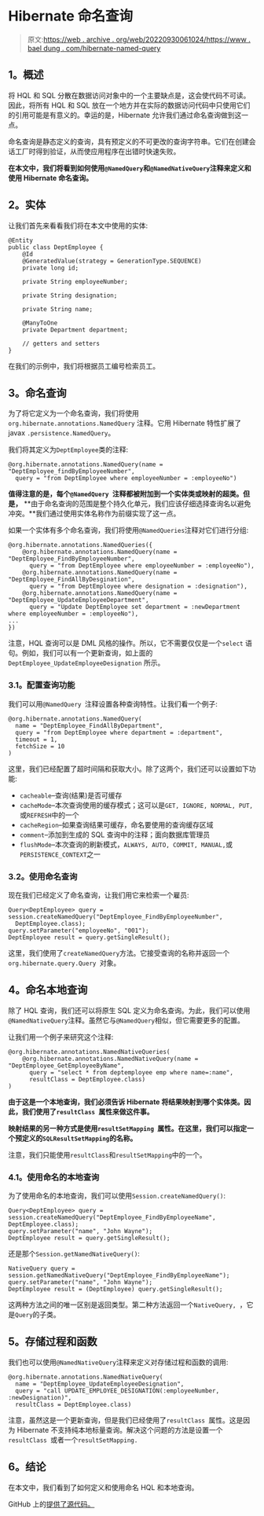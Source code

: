 # Hibernate 命名查询

> 原文:[https://web . archive . org/web/20220930061024/https://www . bael dung . com/hibernate-named-query](https://web.archive.org/web/20220930061024/https://www.baeldung.com/hibernate-named-query)

## **1。概述**

将 HQL 和 SQL 分散在数据访问对象中的一个主要缺点是，这会使代码不可读。因此，将所有 HQL 和 SQL 放在一个地方并在实际的数据访问代码中只使用它们的引用可能是有意义的。幸运的是，Hibernate 允许我们通过命名查询做到这一点。

命名查询是静态定义的查询，具有预定义的不可更改的查询字符串。它们在创建会话工厂时得到验证，从而使应用程序在出错时快速失败。

**在本文中，我们将看到如何使用`@NamedQuery`和`@NamedNativeQuery`注释来定义和使用 Hibernate 命名查询。**

## **2。实体**

让我们首先来看看我们将在本文中使用的实体:

```
@Entity
public class DeptEmployee {
    @Id
    @GeneratedValue(strategy = GenerationType.SEQUENCE)
    private long id;

    private String employeeNumber;

    private String designation;

    private String name;

    @ManyToOne
    private Department department;

    // getters and setters
}
```

在我们的示例中，我们将根据员工编号检索员工。

## **3。命名查询**

为了将它定义为一个命名查询，我们将使用`org.hibernate.annotations.NamedQuery` 注释。它用 Hibernate 特性扩展了 javax `.persistence.NamedQuery`。

我们将其定义为`DeptEmployee`类的注释:

```
@org.hibernate.annotations.NamedQuery(name = "DeptEmployee_findByEmployeeNumber", 
  query = "from DeptEmployee where employeeNumber = :employeeNo") 
```

**值得注意的是，每个`@NamedQuery `注释都被附加到一个实体类或映射的超类。但是，** **由于命名查询的范围是整个持久化单元，我们应该仔细选择查询名以避免冲突。**我们通过使用实体名称作为前缀实现了这一点。

如果一个实体有多个命名查询，我们将使用`@NamedQueries`注释对它们进行分组:

```
@org.hibernate.annotations.NamedQueries({
    @org.hibernate.annotations.NamedQuery(name = "DeptEmployee_FindByEmployeeNumber", 
      query = "from DeptEmployee where employeeNumber = :employeeNo"),
    @org.hibernate.annotations.NamedQuery(name = "DeptEmployee_FindAllByDesgination", 
      query = "from DeptEmployee where designation = :designation"),
    @org.hibernate.annotations.NamedQuery(name = "DeptEmployee_UpdateEmployeeDepartment", 
      query = "Update DeptEmployee set department = :newDepartment where employeeNumber = :employeeNo"),
...
})
```

注意，HQL 查询可以是 DML 风格的操作。所以，它不需要仅仅是一个`select` 语句。例如，我们可以有一个更新查询，如上面的`DeptEmployee_UpdateEmployeeDesignation` 所示。

### **3.1。配置查询功能**

我们可以用`@NamedQuery `注释设置各种查询特性。让我们看一个例子:

```
@org.hibernate.annotations.NamedQuery(
  name = "DeptEmployee_FindAllByDepartment", 
  query = "from DeptEmployee where department = :department",
  timeout = 1,
  fetchSize = 10
)
```

这里，我们已经配置了超时间隔和获取大小。除了这两个，我们还可以设置如下功能:

*   `cacheable`–查询(结果)是否可缓存
*   `cacheMode`–本次查询使用的缓存模式；这可以是`GET, IGNORE, NORMAL, PUT,`或`REFRESH`中的一个
*   `cacheRegion`–如果查询结果可缓存，命名要使用的查询缓存区域
*   `comment`–添加到生成的 SQL 查询中的注释；面向数据库管理员
*   `flushMode`–本次查询的刷新模式，`ALWAYS, AUTO, COMMIT, MANUAL,`或`PERSISTENCE_CONTEXT`之一

### **3.2。使用命名查询**

现在我们已经定义了命名查询，让我们用它来检索一个雇员:

```
Query<DeptEmployee> query = session.createNamedQuery("DeptEmployee_FindByEmployeeNumber", 
  DeptEmployee.class);
query.setParameter("employeeNo", "001");
DeptEmployee result = query.getSingleResult(); 
```

这里，我们使用了`createNamedQuery`方法。它接受查询的名称并返回一个`org.hibernate.query.Query `对象。

## **4。命名本地查询**

除了 HQL 查询，我们还可以将原生 SQL 定义为命名查询。为此，我们可以使用`@NamedNativeQuery`注释。虽然它与`@NamedQuery`相似，但它需要更多的配置。

让我们用一个例子来研究这个注释:

```
@org.hibernate.annotations.NamedNativeQueries(
    @org.hibernate.annotations.NamedNativeQuery(name = "DeptEmployee_GetEmployeeByName", 
      query = "select * from deptemployee emp where name=:name",
      resultClass = DeptEmployee.class)
)
```

**由于这是一个本地查询，我们必须告诉 Hibernate 将结果映射到哪个实体类。因此，我们使用了`resultClass `属性来做这件事。**

**映射结果的另一种方式是使用`resultSetMapping `属性。在这里，我们可以指定一个预定义的`SQLResultSetMapping`的名称。**

注意，我们只能使用`resultClass`和`resultSetMapping`中的一个。

### **4.1。使用命名的本地查询**

为了使用命名的本地查询，我们可以使用`Session.createNamedQuery()`:

```
Query<DeptEmployee> query = session.createNamedQuery("DeptEmployee_FindByEmployeeName", DeptEmployee.class);
query.setParameter("name", "John Wayne");
DeptEmployee result = query.getSingleResult();
```

还是那个`Session.getNamedNativeQuery()`:

```
NativeQuery query = session.getNamedNativeQuery("DeptEmployee_FindByEmployeeName");
query.setParameter("name", "John Wayne");
DeptEmployee result = (DeptEmployee) query.getSingleResult();
```

这两种方法之间的唯一区别是返回类型。第二种方法返回一个`NativeQuery, `，它是`Query`的子类。

## **5。存储过程和函数**

我们也可以使用`@NamedNativeQuery`注释来定义对存储过程和函数的调用:

```
@org.hibernate.annotations.NamedNativeQuery(
  name = "DeptEmployee_UpdateEmployeeDesignation", 
  query = "call UPDATE_EMPLOYEE_DESIGNATION(:employeeNumber, :newDesignation)", 
  resultClass = DeptEmployee.class)
```

注意，虽然这是一个更新查询，但是我们已经使用了`resultClass `属性。这是因为 Hibernate 不支持纯本地标量查询。解决这个问题的方法是设置一个`resultClass `或者一个`resultSetMapping.`

## **6。结论**

在本文中，我们看到了如何定义和使用命名 HQL 和本地查询。

GitHub 上的[提供了源代码。](https://web.archive.org/web/20220703153709/https://github.com/eugenp/tutorials/tree/master/persistence-modules/hibernate-queries)